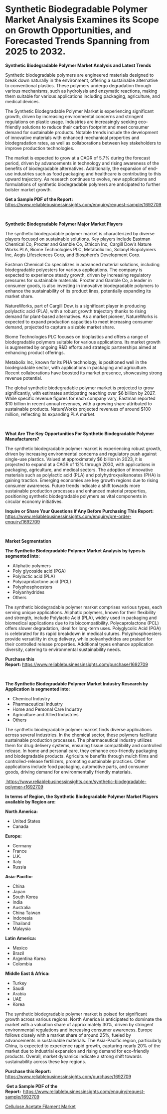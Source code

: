<p><h1>Synthetic Biodegradable Polymer Market Analysis Examines its Scope on Growth Opportunities, and Forecasted Trends Spanning from 2025 to 2032.</h1></p><p><strong>Synthetic Biodegradable Polymer Market Analysis and Latest Trends</strong></p>
<p><p>Synthetic biodegradable polymers are engineered materials designed to break down naturally in the environment, offering a sustainable alternative to conventional plastics. These polymers undergo degradation through various mechanisms, such as hydrolysis and enzymatic reactions, making them suitable for various applications including packaging, agriculture, and medical devices.</p><p>The Synthetic Biodegradable Polymer Market is experiencing significant growth, driven by increasing environmental concerns and stringent regulations on plastic usage. Industries are increasingly seeking eco-friendly solutions to reduce their carbon footprint and meet consumer demand for sustainable products. Notable trends include the development of innovative materials with enhanced mechanical properties and biodegradation rates, as well as collaborations between key stakeholders to improve production technologies.</p><p>The market is expected to grow at a CAGR of 5.7% during the forecast period, driven by advancements in technology and rising awareness of the benefits of biodegradable alternatives. Additionally, the expansion of end-use industries such as food packaging and healthcare is contributing to this upward trajectory. As research continues to evolve, new applications and formulations of synthetic biodegradable polymers are anticipated to further bolster market growth.</p></p>
<p><strong>Get a Sample PDF of the Report:&nbsp;</strong> <a href="https://www.reliablebusinessinsights.com/enquiry/request-sample/1692709?utm_campaign=2302&utm_medium=2&utm_source=Github&utm_content=ia&utm_term=27032025&utm_id=synthetic-biodegradable-polymer">https://www.reliablebusinessinsights.com/enquiry/request-sample/1692709</a></p>
<p>&nbsp;</p>
<p><strong>Synthetic Biodegradable Polymer Major Market Players</strong></p>
<p><p>The synthetic biodegradable polymer market is characterized by diverse players focused on sustainable solutions. Key players include Eastman Chemical Co, Procter and Gamble Co, Ethicon Inc, Cargill Dow’s Nature Works PLA, Biome Technologies PLC, Metabolix Inc, Solanyl Biopolymers Inc, Aegis Lifesciences Corp, and Biosphere’s Development Corp. </p><p>Eastman Chemical Co specializes in advanced material solutions, including biodegradable polyesters for various applications. The company is expected to experience steady growth, driven by increasing regulatory pressures for sustainable materials. Procter and Gamble Co, a leader in consumer goods, is also investing in innovative biodegradable polymers to enhance the sustainability of its product lines, potentially expanding its market share.</p><p>NatureWorks, part of Cargill Dow, is a significant player in producing polylactic acid (PLA), with a robust growth trajectory thanks to rising demand for plant-based alternatives. As a market pioneer, NatureWorks is expected to expand production capacities to meet increasing consumer demand, projected to capture a sizable market share.</p><p>Biome Technologies PLC focuses on bioplastics and offers a range of biodegradable polymers suitable for various applications. Its market growth is augmented by ongoing R&D efforts and strategic partnerships aimed at enhancing product offerings. </p><p>Metabolix Inc, known for its PHA technology, is positioned well in the biodegradable sector, with applications in packaging and agriculture. Recent collaborations have boosted its market presence, showcasing strong revenue potential.</p><p>The global synthetic biodegradable polymer market is projected to grow significantly, with estimates anticipating reaching over $6 billion by 2027. While specific revenue figures for each company vary, Eastman reported $10 billion in recent annual revenues, with a growing share attributed to sustainable products. NatureWorks projected revenues of around $100 million, reflecting its expanding PLA market.</p></p>
<p>&nbsp;</p>
<p><strong>What Are The Key Opportunities For Synthetic Biodegradable Polymer Manufacturers?</strong></p>
<p><p>The synthetic biodegradable polymer market is experiencing robust growth, driven by increasing environmental concerns and regulatory push against single-use plastics. Valued at approximately $6 billion in 2023, it is projected to expand at a CAGR of 12% through 2030, with applications in packaging, agriculture, and medical sectors. The adoption of innovative materials such as polylactic acid (PLA) and polyhydroxyalkanoates (PHA) is gaining traction. Emerging economies are key growth regions due to rising consumer awareness. Future trends indicate a shift towards more sustainable production processes and enhanced material properties, positioning synthetic biodegradable polymers as vital components in circular economy initiatives.</p></p>
<p><strong>Inquire or Share Your Questions If Any Before Purchasing This Report:</strong> <a href="https://www.reliablebusinessinsights.com/enquiry/pre-order-enquiry/1692709?utm_campaign=2302&utm_medium=2&utm_source=Github&utm_content=ia&utm_term=27032025&utm_id=synthetic-biodegradable-polymer">https://www.reliablebusinessinsights.com/enquiry/pre-order-enquiry/1692709</a></p>
<p>&nbsp;</p>
<p><strong>Market Segmentation</strong></p>
<p><strong>The Synthetic Biodegradable Polymer Market Analysis by types is segmented into:</strong></p>
<p><ul><li>Aliphatic polymers</li><li>Poly glycoside acid (PGA)</li><li>Polylactic acid (PLA)</li><li>Polycaprolactone acid (PCL)</li><li>Polyphosphoesters</li><li>Polyanhydrides</li><li>Others</li></ul></p>
<p><p>The synthetic biodegradable polymer market comprises various types, each serving unique applications. Aliphatic polymers, known for their flexibility and strength, include Polylactic Acid (PLA), widely used in packaging and biomedical applications due to its biocompatibility. Polycaprolactone (PCL) offers slower degradation, ideal for long-term uses. Polyglycolic Acid (PGA) is celebrated for its rapid breakdown in medical sutures. Polyphosphoesters provide versatility in drug delivery, while polyanhydrides are praised for their controlled release properties. Additional types enhance application diversity, catering to environmental sustainability needs.</p></p>
<p><strong>Purchase this Report:&nbsp;</strong><a href="https://www.reliablebusinessinsights.com/purchase/1692709?utm_campaign=2302&utm_medium=2&utm_source=Github&utm_content=ia&utm_term=27032025&utm_id=synthetic-biodegradable-polymer">https://www.reliablebusinessinsights.com/purchase/1692709</a></p>
<p>&nbsp;</p>
<p><strong>The Synthetic Biodegradable Polymer Market Industry Research by Application is segmented into:</strong></p>
<p><ul><li>Chemical Industry</li><li>Pharmaceutical Industry</li><li>Home and Personal Care Industry</li><li>Agriculture and Allied Industries</li><li>Others</li></ul></p>
<p><p>The synthetic biodegradable polymer market finds diverse applications across several industries. In the chemical sector, these polymers facilitate sustainable production processes. The pharmaceutical industry utilizes them for drug delivery systems, ensuring tissue compatibility and controlled release. In home and personal care, they enhance eco-friendly packaging and biodegradable products. Agriculture benefits through mulch films and controlled-release fertilizers, promoting sustainable practices. Other applications include food packaging, automotive parts, and consumer goods, driving demand for environmentally friendly materials.</p></p>
<p><a href="https://www.reliablebusinessinsights.com/synthetic-biodegradable-polymer-r1692709?utm_campaign=2302&utm_medium=2&utm_source=Github&utm_content=ia&utm_term=27032025&utm_id=synthetic-biodegradable-polymer">&nbsp;https://www.reliablebusinessinsights.com/synthetic-biodegradable-polymer-r1692709</a></p>
<p><strong>In terms of Region, the Synthetic Biodegradable Polymer Market Players available by Region are:</strong></p>
<p>
    <p> <strong> North America: </strong>
        <ul>
            <li>United States</li>
            <li>Canada</li>
        </ul>
        </p> 
    <p> <strong> Europe: </strong>
        <ul>
            <li>Germany</li>
            <li>France</li>
            <li>U.K.</li>
            <li>Italy</li>
            <li>Russia</li>
        </ul>
        </p> 
    <p> <strong> Asia-Pacific: </strong>
        <ul>
            <li>China</li>
            <li>Japan</li>
            <li>South Korea</li>
            <li>India</li>
            <li>Australia</li>
            <li>China Taiwan</li>
            <li>Indonesia</li>
            <li>Thailand</li>
            <li>Malaysia</li>
        </ul>
        </p> 
    <p> <strong> Latin America: </strong>
        <ul>
            <li>Mexico</li>
            <li>Brazil</li>
            <li>Argentina Korea</li>
            <li>Colombia</li>
        </ul>
        </p> 
    <p> <strong> Middle East & Africa: </strong>
        <ul>
            <li>Turkey</li>
            <li>Saudi</li>
            <li>Arabia</li>
            <li>UAE</li>
            <li>Korea</li>
        </ul>
    </p>
    </p>
<p><p>The synthetic biodegradable polymer market is poised for significant growth across various regions. North America is anticipated to dominate the market with a valuation share of approximately 30%, driven by stringent environmental regulations and increasing consumer awareness. Europe follows closely with a market share of around 25%, fueled by advancements in sustainable materials. The Asia-Pacific region, particularly China, is expected to experience rapid growth, capturing nearly 20% of the market due to industrial expansion and rising demand for eco-friendly products. Overall, market dynamics indicate a strong shift towards sustainability across these key regions.</p></p>
<p><strong>Purchase this Report: </strong><a href="https://www.reliablebusinessinsights.com/purchase/1692709?utm_campaign=2302&utm_medium=2&utm_source=Github&utm_content=ia&utm_term=27032025&utm_id=synthetic-biodegradable-polymer">https://www.reliablebusinessinsights.com/purchase/1692709</a></p>
<p>&nbsp;<strong>Get a Sample PDF of the Report:&nbsp;&nbsp;</strong><a href="https://www.reliablebusinessinsights.com/enquiry/request-sample/1692709?utm_campaign=2302&utm_medium=2&utm_source=Github&utm_content=ia&utm_term=27032025&utm_id=synthetic-biodegradable-polymer">https://www.reliablebusinessinsights.com/enquiry/request-sample/1692709</a></p>
<p><strong></strong></p>
<p><p><a href="https://github.com/kathiestrine5ty/Market-Research-Report-List-2/blob/main/cellulose-acetate-filament-market.md?utm_campaign=2302&utm_medium=2&utm_source=Github&utm_content=ia&utm_term=27032025&utm_id=synthetic-biodegradable-polymer">Cellulose Acetate Filament Market</a></p></p>